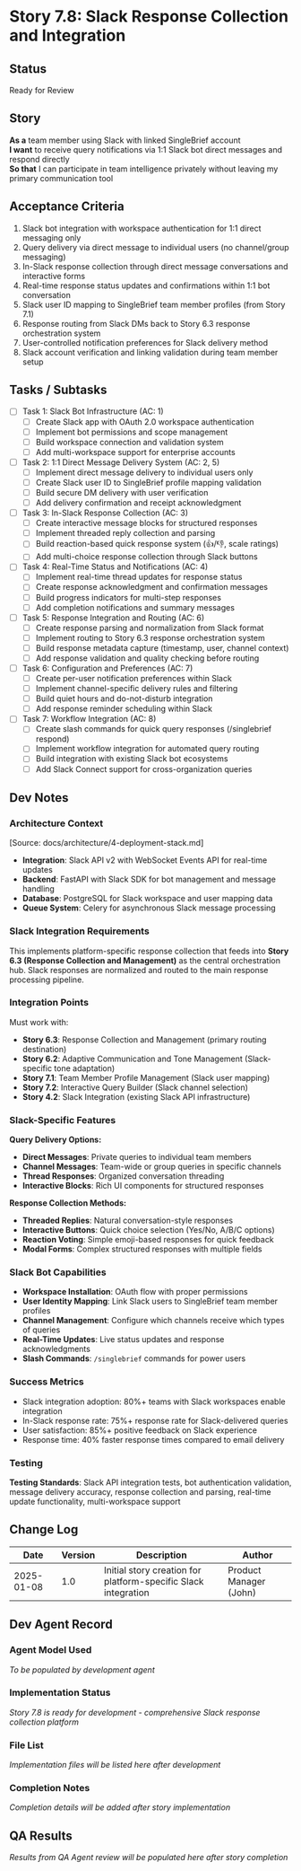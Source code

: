 # Story 7.8: Slack Response Collection and Integration

## Status
Ready for Review

## Story
**As a** team member using Slack with linked SingleBrief account  
**I want** to receive query notifications via 1:1 Slack bot direct messages and respond directly  
**So that** I can participate in team intelligence privately without leaving my primary communication tool

## Acceptance Criteria
1. Slack bot integration with workspace authentication for 1:1 direct messaging only
2. Query delivery via direct message to individual users (no channel/group messaging)
3. In-Slack response collection through direct message conversations and interactive forms
4. Real-time response status updates and confirmations within 1:1 bot conversation
5. Slack user ID mapping to SingleBrief team member profiles (from Story 7.1)
6. Response routing from Slack DMs back to Story 6.3 response orchestration system
7. User-controlled notification preferences for Slack delivery method
8. Slack account verification and linking validation during team member setup

## Tasks / Subtasks
- [ ] Task 1: Slack Bot Infrastructure (AC: 1)
  - [ ] Create Slack app with OAuth 2.0 workspace authentication
  - [ ] Implement bot permissions and scope management
  - [ ] Build workspace connection and validation system
  - [ ] Add multi-workspace support for enterprise accounts
- [ ] Task 2: 1:1 Direct Message Delivery System (AC: 2, 5)
  - [ ] Implement direct message delivery to individual users only
  - [ ] Create Slack user ID to SingleBrief profile mapping validation
  - [ ] Build secure DM delivery with user verification
  - [ ] Add delivery confirmation and receipt acknowledgment
- [ ] Task 3: In-Slack Response Collection (AC: 3)
  - [ ] Create interactive message blocks for structured responses
  - [ ] Implement threaded reply collection and parsing
  - [ ] Build reaction-based quick response system (👍/👎, scale ratings)
  - [ ] Add multi-choice response collection through Slack buttons
- [ ] Task 4: Real-Time Status and Notifications (AC: 4)
  - [ ] Implement real-time thread updates for response status
  - [ ] Create response acknowledgment and confirmation messages
  - [ ] Build progress indicators for multi-step responses
  - [ ] Add completion notifications and summary messages
- [ ] Task 5: Response Integration and Routing (AC: 6)
  - [ ] Create response parsing and normalization from Slack format
  - [ ] Implement routing to Story 6.3 response orchestration system
  - [ ] Build response metadata capture (timestamp, user, channel context)
  - [ ] Add response validation and quality checking before routing
- [ ] Task 6: Configuration and Preferences (AC: 7)
  - [ ] Create per-user notification preferences within Slack
  - [ ] Implement channel-specific delivery rules and filtering
  - [ ] Build quiet hours and do-not-disturb integration
  - [ ] Add response reminder scheduling within Slack
- [ ] Task 7: Workflow Integration (AC: 8)
  - [ ] Create slash commands for quick query responses (/singlebrief respond)
  - [ ] Implement workflow integration for automated query routing
  - [ ] Build integration with existing Slack bot ecosystems
  - [ ] Add Slack Connect support for cross-organization queries

## Dev Notes

### Architecture Context
[Source: docs/architecture/4-deployment-stack.md]
- **Integration**: Slack API v2 with WebSocket Events API for real-time updates
- **Backend**: FastAPI with Slack SDK for bot management and message handling
- **Database**: PostgreSQL for Slack workspace and user mapping data
- **Queue System**: Celery for asynchronous Slack message processing

### Slack Integration Requirements
This implements platform-specific response collection that feeds into **Story 6.3 (Response Collection and Management)** as the central orchestration hub. Slack responses are normalized and routed to the main response processing pipeline.

### Integration Points
Must work with:
- **Story 6.3**: Response Collection and Management (primary routing destination)
- **Story 6.2**: Adaptive Communication and Tone Management (Slack-specific tone adaptation)
- **Story 7.1**: Team Member Profile Management (Slack user mapping)
- **Story 7.2**: Interactive Query Builder (Slack channel selection)
- **Story 4.2**: Slack Integration (existing Slack API infrastructure)

### Slack-Specific Features

**Query Delivery Options:**
- **Direct Messages**: Private queries to individual team members
- **Channel Messages**: Team-wide or group queries in specific channels
- **Thread Responses**: Organized conversation threading
- **Interactive Blocks**: Rich UI components for structured responses

**Response Collection Methods:**
- **Threaded Replies**: Natural conversation-style responses
- **Interactive Buttons**: Quick choice selection (Yes/No, A/B/C options)
- **Reaction Voting**: Simple emoji-based responses for quick feedback
- **Modal Forms**: Complex structured responses with multiple fields

### Slack Bot Capabilities
- **Workspace Installation**: OAuth flow with proper permissions
- **User Identity Mapping**: Link Slack users to SingleBrief team member profiles
- **Channel Management**: Configure which channels receive which types of queries
- **Real-Time Updates**: Live status updates and response acknowledgments
- **Slash Commands**: `/singlebrief` commands for power users

### Success Metrics
- Slack integration adoption: 80%+ teams with Slack workspaces enable integration
- In-Slack response rate: 75%+ response rate for Slack-delivered queries
- User satisfaction: 85%+ positive feedback on Slack experience
- Response time: 40% faster response times compared to email delivery

### Testing
**Testing Standards**: Slack API integration tests, bot authentication validation, message delivery accuracy, response collection and parsing, real-time update functionality, multi-workspace support

## Change Log
| Date | Version | Description | Author |
|------|---------|-------------|---------|
| 2025-01-08 | 1.0 | Initial story creation for platform-specific Slack integration | Product Manager (John) |

## Dev Agent Record

### Agent Model Used
*To be populated by development agent*

### Implementation Status
*Story 7.8 is ready for development - comprehensive Slack response collection platform*

### File List
*Implementation files will be listed here after development*

### Completion Notes
*Completion details will be added after story implementation*

## QA Results
*Results from QA Agent review will be populated here after story completion*
